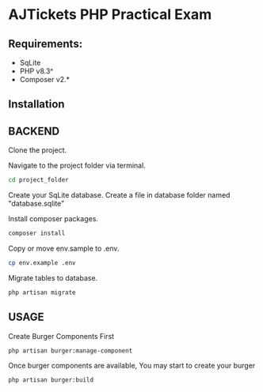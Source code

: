# AJTickets PHP Practical Exam

## Requirements:
- SqLite
- PHP v8.3^
- Composer v2.*

## Installation

## BACKEND
Clone the project.

Navigate to the project folder via terminal.
```sh
cd project_folder
```

Create your SqLite database.
Create a file in database folder named "database.sqlite"

Install composer packages.
```sh
composer install
```
Copy or move env.sample to .env.
```sh
cp env.example .env
```

Migrate tables to database.
```sh
php artisan migrate
```

## USAGE
Create Burger Components First
```sh
php artisan burger:manage-component
```
Once burger components are available, You may start to create your burger
```sh
php artisan burger:build
```
